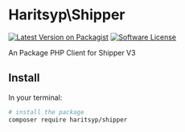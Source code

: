 # Haritsyp\Shipper

[![Latest Version on Packagist][ico-version]][link-packagist]
[![Software License][ico-license]](LICENSE.md)

An Package PHP Client for Shipper V3

## Install 

In your terminal:

``` bash
# install the package
composer require haritsyp/shipper
```

[ico-version]: https://img.shields.io/badge/packagist-1.0-brightgreen
[ico-license]: https://img.shields.io/badge/license-MIT-green
[link-packagist]: https://packagist.org/packages/haritsyp/shipper
